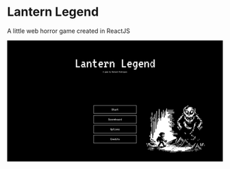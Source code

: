 # Lantern Legend

A little web horror game created in ReactJS

![Screen shot mostrando a tela principal do jogo](/public/screenshot.png "Main page")